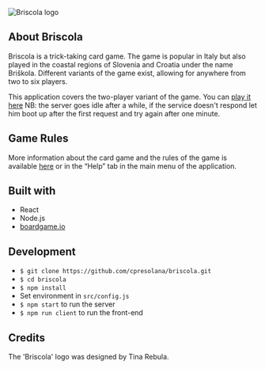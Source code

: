 ![Briscola logo](https://github.com/aflorj/briscola/blob/master/public/images/briscolaLogoTransparentColor.png)

## About Briscola

Briscola is a trick-taking card game. The game is popular in Italy but also played in the coastal regions of Slovenia and Croatia under the name Briškola. Different variants of the game exist, allowing for anywhere from two to six players.

This application covers the two-player variant of the game. You can [play it here](https://briscola-cyan.vercel.app/)
NB: the server goes idle after a while, if the service doesn't respond let him boot up after the first request and try again after one minute.

## Game Rules

More information about the card game and the rules of the game is available [here](https://en.wikipedia.org/wiki/Briscola) or in the “Help” tab in the main menu of the application.

## Built with
- React
- Node.js
- [boardgame.io](https://boardgame.io/)

## Development
- `$ git clone https://github.com/cpresolana/briscola.git`
- `$ cd briscola`
- `$ npm install`
- Set environment in `src/config.js`
- `$ npm start` to run the server
- `$ npm run client` to run the front-end

## Credits

The 'Briscola' logo was designed by Tina Rebula. 
